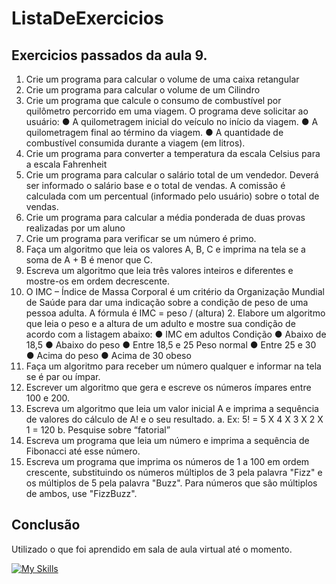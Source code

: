 ﻿# ListaDeExercicios

## Exercicios passados da aula 9.

1. Crie um programa para calcular o volume de uma caixa retangular
2. Crie um programa para calcular o volume de um Cilindro
3. Crie um programa que calcule o consumo de combustível por quilômetro percorrido em uma viagem. O
programa deve solicitar ao usuário:
● A quilometragem inicial do veículo no início da viagem.
● A quilometragem final ao término da viagem.
● A quantidade de combustível consumida durante a viagem (em litros).
4. Crie um programa para converter a temperatura da escala Celsius para a escala Fahrenheit
5. Crie um programa para calcular o salário total de um vendedor. Deverá ser informado o salário base e o total de
vendas. A comissão é calculada com um percentual (informado pelo usuário) sobre o total de vendas.
6. Crie um programa para calcular a média ponderada de duas provas realizadas por um aluno
7. Crie um programa para verificar se um número é primo.
8. Faça um algoritmo que leia os valores A, B, C e imprima na tela se a soma de A + B é menor que C.
9. Escreva um algoritmo que leia três valores inteiros e diferentes e mostre-os em ordem decrescente.
10. O IMC – Índice de Massa Corporal é um critério da Organização Mundial de Saúde para dar uma indicação sobre
a condição de peso de uma pessoa adulta. A fórmula é IMC = peso / (altura) 2. Elabore um algoritmo que leia o
peso e a altura de um adulto e mostre sua condição de acordo com a listagem abaixo:
● IMC em adultos Condição
● Abaixo de 18,5
● Abaixo do peso
● Entre 18,5 e 25 Peso normal
● Entre 25 e 30
● Acima do peso
● Acima de 30 obeso
11. Faça um algoritmo para receber um número qualquer e informar na tela se é par ou ímpar.
12. Escrever um algoritmo que gera e escreve os números ímpares entre 100 e 200.
13. Escreva um algoritmo que leia um valor inicial A e imprima a sequência de valores do cálculo de A! e o seu
resultado.
a. Ex: 5! = 5 X 4 X 3 X 2 X 1 = 120
b. Pesquise sobre “fatorial”
14. Escreva um programa que leia um número e imprima a sequência de Fibonacci até esse número.
15. Escreva um programa que imprima os números de 1 a 100 em ordem crescente, substituindo os números
múltiplos de 3 pela palavra "Fizz" e os múltiplos de 5 pela palavra "Buzz". Para números que são múltiplos de
ambos, use "FizzBuzz".


## Conclusão

Utilizado o que foi aprendido em sala de aula virtual até o momento.

[![My Skills](https://skillicons.dev/icons?i=git,github,cs,dotnet,visualstudio)](https://skillicons.dev)